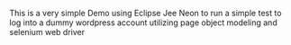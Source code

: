 This is a very simple Demo using Eclipse Jee Neon to run 
a simple test to log into a dummy wordpress account 
utilizing page object modeling and selenium web driver
